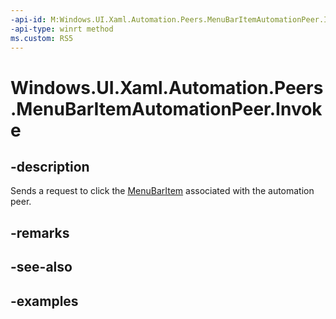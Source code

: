 ```yaml
---
-api-id: M:Windows.UI.Xaml.Automation.Peers.MenuBarItemAutomationPeer.Invoke
-api-type: winrt method
ms.custom: RS5
---
```


<!-- Method syntax.
public void MenuBarItemAutomationPeer.Invoke()
-->

# Windows.UI.Xaml.Automation.Peers.MenuBarItemAutomationPeer.Invoke

## -description

Sends a request to click the [MenuBarItem](../windows.ui.xaml.controls/menubaritem.md) associated with the automation peer.

## -remarks

## -see-also

## -examples

